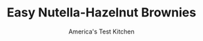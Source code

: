 ---
layout: ../../layouts/MarkdownPostLayout.astro
title: Easy Nutella-Hazelnut Brownies
author: America's Test Kitchen
pubDate: 2023-03-15
description: "Our easy mixing method opened the door for some exciting variations."
image_url: https://res.cloudinary.com/hksqkdlah/image/upload/ar_1:1,c_fill,dpr_2.0,f_auto,fl_lossy.progressive.strip_profile,g_faces:auto,q_auto:low,w_344/39490_sfs-nutella-hazelnut-brownies-4
tags: ["Desserts or Baked Goods","Chocolate","Brownies & Bars"]
calories: 5877
protein: 2
carbohydrates: 32
fats: 
fiber: 1
ingredients: ["1/2 cup plus 2 tablespoons boiling, water","2 ounces, unsweetened chocolate, chopped fine","1/3 cup (1 ounce), Dutch-processed cocoa powder","2 1/2 cups (17 1/2 ounces), sugar","1/2 cup plus 2 tablespoons, vegetable oil","2 , large eggs plus 2 large yolks","4 tablespoons, unsalted butter, melted","2 teaspoons, vanilla extract","1 3/4 cups (8 3/4 ounces), all-purpose flour","3/4 teaspoon, salt","1/3 cup, hazelnuts, toasted, skinned, and chopped","1/3 cup, Nutella"]
serves: 24
time: "1¼ hours, plus 2½ hours cooling"
instructions: ["Adjust oven rack to lowest position and heat oven to 350 degrees. Make foil sling for 13 by 9-inch baking pan by folding 2 long sheets of aluminum foil; first sheet should be 13 inches wide and second sheet should be 9 inches wide. Lay sheets of foil in pan perpendicular to each other, with extra foil hanging over edges of pan. Push foil into corners and up sides of pan, smoothing foil flush to pan. Spray foil with vegetable oil spray.","Whisk boiling water, chocolate, and cocoa in large bowl until chocolate is melted. Whisk in sugar, oil, eggs and yolks, melted butter, and vanilla until combined. Gently whisk in flour and salt until just incorporated. Fold hazelnuts into batter.","Transfer batter to prepared pan. Dollop Nutella evenly over top of batter. Using tip of paring knife, swirl Nutella into batter. Bake until toothpick inserted in center comes out with few moist crumbs attached, 30 to 35 minutes, rotating pan halfway through baking. Transfer pan to wire rack and let cool for 1½ hours.","Using foil overhang, lift brownies out of pan. Return brownies to wire rack and let cool completely, about 1 hour. Cut into 2-inch squares and serve."]
nutrition: ["97 mg Potassium","49 mg Phosphorus","15 mg Calcium","1 mg Iron","21 mg Magnesium","82 mg Sodium","12 g Fat","6 g Monounsaturated","1 g Polyunsaturated","20 mg Cholesterol","3 g Saturated","1 g Fiber","15 µg Folic acid","8 µg Folate (food)","23 g Sugars","11 g Water","32 g Carbs","35 µg Folate equivalent (total)","2 g Protein","1 mg Vitamin E","22 µg Vitamin A","244 kcal Energy","22 g Sugars, added","5877 calories"]
notes: "For an accurate measurement of boiling water, bring a full kettle of water to a boil and then measure out the desired amount."
---